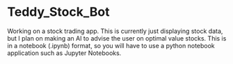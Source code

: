 # Teddy_Stock_Bot
Working on a stock trading app. 
This is currently just displaying stock data, but I plan on making an AI to advise the user on optimal value stocks. 
This is in a notebook (.ipynb) format, so you will have to use a python notebook application such as Jupyter Notebooks. 
